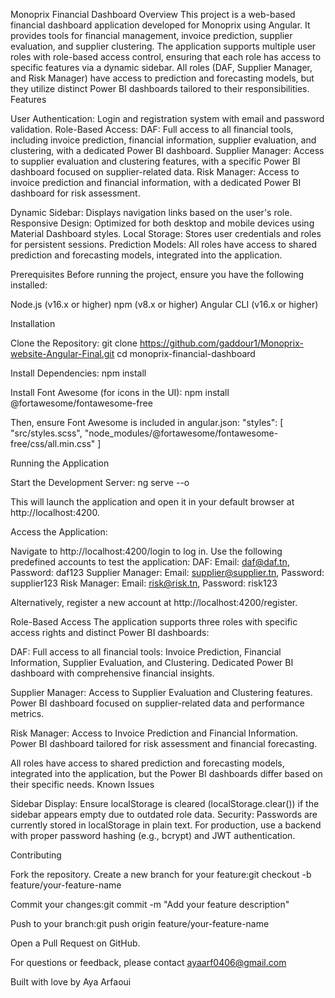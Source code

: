 Monoprix Financial Dashboard
Overview
This project is a web-based financial dashboard application developed for Monoprix using Angular. It provides tools for financial management, invoice prediction, supplier evaluation, and supplier clustering. The application supports multiple user roles with role-based access control, ensuring that each role has access to specific features via a dynamic sidebar. All roles (DAF, Supplier Manager, and Risk Manager) have access to prediction and forecasting models, but they utilize distinct Power BI dashboards tailored to their responsibilities.
Features

User Authentication: Login and registration system with email and password validation.
Role-Based Access:
DAF: Full access to all financial tools, including invoice prediction, financial information, supplier evaluation, and clustering, with a dedicated Power BI dashboard.
Supplier Manager: Access to supplier evaluation and clustering features, with a specific Power BI dashboard focused on supplier-related data.
Risk Manager: Access to invoice prediction and financial information, with a dedicated Power BI dashboard for risk assessment.


Dynamic Sidebar: Displays navigation links based on the user's role.
Responsive Design: Optimized for both desktop and mobile devices using Material Dashboard styles.
Local Storage: Stores user credentials and roles for persistent sessions.
Prediction Models: All roles have access to shared prediction and forecasting models, integrated into the application.

Prerequisites
Before running the project, ensure you have the following installed:

Node.js (v16.x or higher)
npm (v8.x or higher)
Angular CLI (v16.x or higher)

Installation

Clone the Repository:
git clone https://github.com/gaddour1/Monoprix-website-Angular-Final.git
cd monoprix-financial-dashboard


Install Dependencies:
npm install


Install Font Awesome (for icons in the UI):
npm install @fortawesome/fontawesome-free

Then, ensure Font Awesome is included in angular.json:
"styles": [
  "src/styles.scss",
  "node_modules/@fortawesome/fontawesome-free/css/all.min.css"
]



Running the Application

Start the Development Server:
ng serve --o

This will launch the application and open it in your default browser at http://localhost:4200.

Access the Application:

Navigate to http://localhost:4200/login to log in.
Use the following predefined accounts to test the application:
DAF: Email: daf@daf.tn, Password: daf123
Supplier Manager: Email: supplier@supplier.tn, Password: supplier123
Risk Manager: Email: risk@risk.tn, Password: risk123


Alternatively, register a new account at http://localhost:4200/register.




Role-Based Access
The application supports three roles with specific access rights and distinct Power BI dashboards:

DAF:
Full access to all financial tools: Invoice Prediction, Financial Information, Supplier Evaluation, and Clustering.
Dedicated Power BI dashboard with comprehensive financial insights.


Supplier Manager:
Access to Supplier Evaluation and Clustering features.
Power BI dashboard focused on supplier-related data and performance metrics.


Risk Manager:
Access to Invoice Prediction and Financial Information.
Power BI dashboard tailored for risk assessment and financial forecasting.



All roles have access to shared prediction and forecasting models, integrated into the application, but the Power BI dashboards differ based on their specific needs.
Known Issues

Sidebar Display: Ensure localStorage is cleared (localStorage.clear()) if the sidebar appears empty due to outdated role data.
Security: Passwords are currently stored in localStorage in plain text. For production, use a backend with proper password hashing (e.g., bcrypt) and JWT authentication.

Contributing

Fork the repository.
Create a new branch for your feature:git checkout -b feature/your-feature-name


Commit your changes:git commit -m "Add your feature description"


Push to your branch:git push origin feature/your-feature-name


Open a Pull Request on GitHub.


For questions or feedback, please contact ayaarf0406@gmail.com

Built with love by Aya Arfaoui
